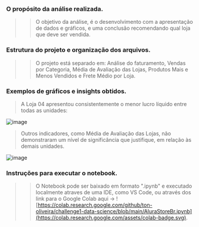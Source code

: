 ###    O propósito da análise realizada.
>>  O objetivo da análise, é o desenvolvimento com a apresentação de dados e gráficos, e uma conclusão recomendando qual loja que deve ser vendida. 

###      Estrutura do projeto e organização dos arquivos.
>>  O projeto está separado em:
>>  Análise do faturamento, Vendas por Categoria, Média de Avaliação das Lojas, Produtos Mais e Menos Vendidos e Frete Médio por Loja.

### Exemplos de gráficos e insights obtidos.
> A Loja 04 apresentou consistentemente o menor lucro líquido entre todas as unidades:

![image](https://github.com/user-attachments/assets/96a4ea9e-bb0c-4b35-8dd1-06a491a1c577)

> Outros indicadores, como Média de Avaliação das Lojas, não demonstraram um nível de significância que justifique, em relação às demais unidades.

![image](https://github.com/user-attachments/assets/fbf8343e-1063-4463-9a6f-f472fc6a21bc)




###    Instruções para executar o notebook.
>> O Notebook pode ser baixado em formato ".ipynb" e executado localmente atraves de uma IDE, como VS Code, ou através dos link
>> para o Google Colab aqui -> ![https://colab.research.google.com/github/ton-oliveira/challenge1-data-science/blob/main/AluraStoreBr.ipynb](https://colab.research.google.com/assets/colab-badge.svg).
